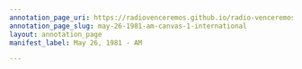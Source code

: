 ```yaml
---
annotation_page_uri: https://radiovenceremos.github.io/radio-venceremos-english-1/annotations/may-26-1981-am-canvas-1-international.json
annotation_page_slug: may-26-1981-am-canvas-1-international
layout: annotation_page
manifest_label: May 26, 1981 - AM

---
```

